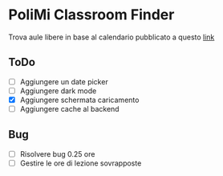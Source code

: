 # PoliMi Classroom Finder

Trova aule libere in base al calendario pubblicato a questo [link](https://www7.ceda.polimi.it/spazi/spazi/controller/OccupazioniGiornoEsatto.do?evn_giornaliera=evento&jaf_currentWFID=main)

## ToDo

- [ ] Aggiungere un date picker
- [ ] Aggiungere dark mode
- [x] Aggiungere schermata caricamento
- [ ] Aggiungere cache al backend

## Bug

- [ ] Risolvere bug 0.25 ore
- [ ] Gestire le ore di lezione sovrapposte